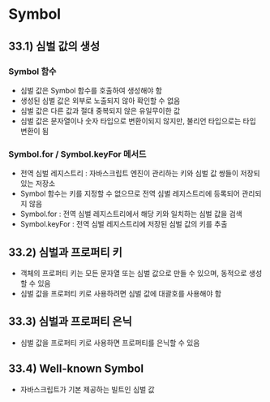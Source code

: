 # Symbol

## 33.1) 심벌 값의 생성
### Symbol 함수
- 심벌 값은 Symbol 함수를 호출하여 생성해야 함
- 생성된 심벌 값은 외부로 노출되지 않아 확인할 수 없음
- 심벌 값은 다른 값과 절대 중복되지 않은 유일무이한 값
- 심벌 값은 문자열이나 숫자 타입으로 변환이되지 않지만, 불리언 타입으로는 타입 변환이 됨
### Symbol.for / Symbol.keyFor 메서드
- 전역 심벌 레지스트리 : 자바스크립트 엔진이 관리하는 키와 심벌 값 쌍들이 저장되있는 저장소
- Symbol 함수는 키를 지정할 수 없으므로 전역 심벌 레지스트리에 등록되어 관리되지 않음
- Symbol.for : 전역 심벌 레지스트리에서 해당 키와 일치하는 심벌 값을 검색
- Symbol.keyFor : 전역 심벌 레지스트리에 저장된 심벌 값의 키를 추출

## 33.2) 심벌과 프로퍼티 키
- 객체의 프로퍼티 키는 모든 문자열 또는 심벌 값으로 만들 수 있으며, 동적으로 생성할 수 있음
- 심벌 값을 프로퍼티 키로 사용하려면 심벌 값에 대괄호를 사용해야 함

## 33.3) 심벌과 프로퍼티 은닉
- 심벌 값을 프로퍼티 키로 사용하면 프로퍼티를 은닉할 수 있음

## 33.4) Well-known Symbol
- 자바스크립트가 기본 제공하는 빌트인 심벌 값